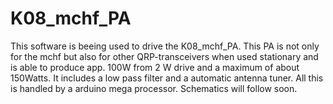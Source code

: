 # K08_mchf_PA

This software is beeing used to drive the K08_mchf_PA.
This PA is not only for the mchf but also for other QRP-transceivers when used stationary and is able to produce app. 
100W from 2 W drive and a maximum of about 150Watts.
It includes a low pass filter and a automatic antenna tuner.
All this is handled by a arduino mega processor.
Schematics will follow soon.
